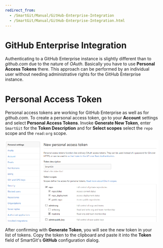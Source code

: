 ```yaml
---
redirect_from:
  - /SmartGit/Manual/GitHub-Enterprise-Integration
  - /SmartGit/Manual/GitHub-Enterprise-Integration.html
---
```


# GitHub Enterprise Integration

Authenticating to a GitHub Enterprise instance is slightly different than to *github.com* due to the nature of *OAuth*. Basically you have to use **Personal Access Tokens** there. This approach can be performed by an individual user without needing administrative rights for the GitHub Enterprise instance.

# Personal Access Token

Personal access tokens are working for GitHub Enterprise as well as for *github.com*. To create a personal access token, go to your **Account** settings and select **Personal Access Tokens**. Invoke **Generate New Token**, enter `SmartGit` for the **Token Description** and for **Select scopes** select the `repo` scope and the `read:org` scope.

![](../attachments/53215448/53215449.png)

After confirming with **Generate Token**, you will see the new token in your list of tokens. Copy the token to the clipboard and paste it into the **Token** field of SmartGit's **GitHub** configuration dialog.
